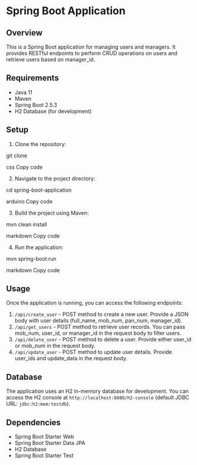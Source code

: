 
# Spring Boot Application

## Overview
This is a Spring Boot application for managing users and managers. It provides RESTful endpoints to perform CRUD operations on users and retrieve users based on manager_id.

## Requirements
- Java 11
- Maven
- Spring Boot 2.5.3
- H2 Database (for development)

## Setup
1. Clone the repository:

git clone <repository-url>

css
Copy code

2. Navigate to the project directory:

cd spring-boot-application

arduino
Copy code

3. Build the project using Maven:

mvn clean install

markdown
Copy code

4. Run the application:

mvn spring-boot:run

markdown
Copy code

## Usage
Once the application is running, you can access the following endpoints:

1. `/api/create_user` - POST method to create a new user. Provide a JSON body with user details (full_name, mob_num, pan_num, manager_id).
2. `/api/get_users` - POST method to retrieve user records. You can pass mob_num, user_id, or manager_id in the request body to filter users.
3. `/api/delete_user` - POST method to delete a user. Provide either user_id or mob_num in the request body.
4. `/api/update_user` - POST method to update user details. Provide user_ids and update_data in the request body.

## Database
The application uses an H2 in-memory database for development. You can access the H2 console at `http://localhost:8080/h2-console` (default JDBC URL: `jdbc:h2:mem:testdb`). 

## Dependencies
- Spring Boot Starter Web
- Spring Boot Starter Data JPA
- H2 Database
- Spring Boot Starter Test
